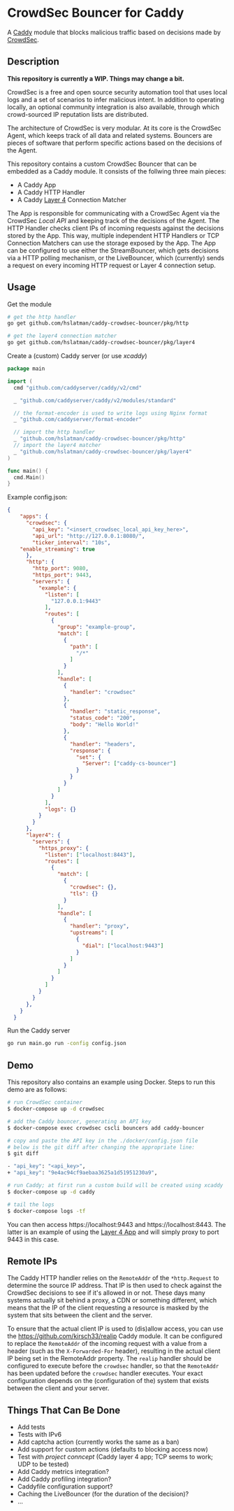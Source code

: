 # CrowdSec Bouncer for Caddy

A [Caddy](https://caddyserver.com/) module that blocks malicious traffic based on decisions made by [CrowdSec](https://crowdsec.net/).

## Description

__This repository is currently a WIP. Things may change a bit.__

CrowdSec is a free and open source security automation tool that uses local logs and a set of scenarios to infer malicious intent. 
In addition to operating locally, an optional community integration is also available, through which crowd-sourced IP reputation lists are distributed.

The architecture of CrowdSec is very modular.
At its core is the CrowdSec Agent, which keeps track of all data and related systems.
Bouncers are pieces of software that perform specific actions based on the decisions of the Agent.

This repository contains a custom CrowdSec Bouncer that can be embedded as a Caddy module.
It consists of the follwing three main pieces:

* A Caddy App
* A Caddy HTTP Handler
* A Caddy [Layer 4](https://github.com/mholt/caddy-l4) Connection Matcher

The App is responsible for communicating with a CrowdSec Agent via the CrowdSec *Local API* and keeping track of the decisions of the Agent.
The HTTP Handler checks client IPs of incoming requests against the decisions stored by the App.
This way, multiple independent HTTP Handlers or TCP Connection Matchers can use the storage exposed by the App.
The App can be configured to use either the StreamBouncer, which gets decisions via a HTTP polling mechanism, or the LiveBouncer, which (currently) sends a request on every incoming HTTP request or Layer 4 connection setup.

## Usage

Get the module

```bash
# get the http handler
go get github.com/hslatman/caddy-crowdsec-bouncer/pkg/http

# get the layer4 connection matcher
go get github.com/hslatman/caddy-crowdsec-bouncer/pkg/layer4
```

Create a (custom) Caddy server (or use *xcaddy*)

```go
package main

import (
  cmd "github.com/caddyserver/caddy/v2/cmd"

  _ "github.com/caddyserver/caddy/v2/modules/standard"

  // the format-encoder is used to write logs using Nginx format
  _ "github.com/caddyserver/format-encoder"

  // import the http handler
  _ "github.com/hslatman/caddy-crowdsec-bouncer/pkg/http"
  // import the layer4 matcher
  _ "github.com/hslatman/caddy-crowdsec-bouncer/pkg/layer4"
)

func main() {
  cmd.Main()
}
```

Example config.json:

```json
{   
    "apps": {
      "crowdsec": {
        "api_key": "<insert_crowdsec_local_api_key_here>",
        "api_url": "http://127.0.0.1:8080/",
        "ticker_interval": "10s",
	"enable_streaming": true
      },
      "http": {
        "http_port": 9080,
        "https_port": 9443,
        "servers": {
          "example": {
            "listen": [
              "127.0.0.1:9443"
            ],
            "routes": [
              {
                "group": "example-group",
                "match": [
                  {
                    "path": [
                      "/*"
                    ]
                  }
                ],
                "handle": [
                  {
                    "handler": "crowdsec"
                  },
                  {
                    "handler": "static_response",
                    "status_code": "200",
                    "body": "Hello World!"
                  },
                  {
                    "handler": "headers",
                    "response": {
                      "set": {
                        "Server": ["caddy-cs-bouncer"]
                      }
                    }
                  }
                ]
              }
            ],
            "logs": {}
          }
        }
      },
      "layer4": {
        "servers": {
          "https_proxy": {
            "listen": ["localhost:8443"],
            "routes": [
              {
                "match": [
                  {
                    "crowdsec": {},
                    "tls": {}
                  }
                ],
                "handle": [
                  {
                    "handler": "proxy",
                    "upstreams": [
                      {
                        "dial": ["localhost:9443"]
                      }
                    ]
                  }
                ]
              }
            ]
          }
        }
      },
    }
  }
```

Run the Caddy server

```bash
go run main.go run -config config.json
```

## Demo

This repository also contains an example using Docker.
Steps to run this demo are as follows:

```bash
# run CrowdSec container
$ docker-compose up -d crowdsec

# add the Caddy bouncer, generating an API key
$ docker-compose exec crowdsec cscli bouncers add caddy-bouncer

# copy and paste the API key in the ./docker/config.json file
# below is the git diff after changing the appropriate line:
$ git diff

- "api_key": "<api_key>",
+ "api_key": "9e4ac94cf9aebaa3625a1d51951230a9",

# run Caddy; at first run a custom build will be created using xcaddy
$ docker-compose up -d caddy

# tail the logs
$ docker-compose logs -tf
```

You can then access https://localhost:9443 and https://localhost:8443.
The latter is an example of using the [Layer 4 App](https://github.com/mholt/caddy-l4) and will simply proxy to port 9443 in this case. 

## Remote IPs

The Caddy HTTP handler relies on the `RemoteAddr` of the `*http.Request` to determine the source IP address. 
That IP is then used to check against the CrowdSec decisions to see if it's allowed in or not.
These days many systems actually sit behind a proxy, a CDN or something different, which means that the IP of the client requesting a resource is masked by the system that sits between the client and the server.

To ensure that the actual client IP is used to (dis)allow access, you can use the https://github.com/kirsch33/realip Caddy module.
It can be configured to replace the `RemoteAddr` of the incoming request with a value from a header (such as the `X-Forwarded-For` header), resulting in the actual client IP being set in the RemoteAddr property. 
The `realip` handler should be configured to execute before the `crowdsec` handler, so that the `RemoteAddr` has been updated before the `crowdsec` handler executes.
Your exact configuration depends on the (configuration of the) system that exists between the client and your server.

## Things That Can Be Done

* Add tests
* Tests with IPv6
* Add captcha action (currently works the same as a ban)
* Add support for custom actions (defaults to blocking access now)
* Test with *project conncept* (Caddy layer 4 app; TCP seems to work; UDP to be tested)
* Add Caddy metrics integration?
* Add Caddy profiling integration?
* Caddyfile configuration support?
* Caching the LiveBouncer (for the duration of the decision)?
* ...
